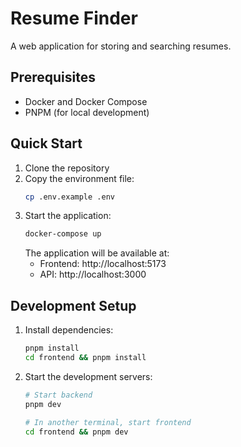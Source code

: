 # Resume Finder

A web application for storing and searching resumes.

## Prerequisites

- Docker and Docker Compose
- PNPM (for local development)

## Quick Start

1. Clone the repository
2. Copy the environment file:
   ```bash
   cp .env.example .env
   ```
3. Start the application:
   ```bash
   docker-compose up
   ```
   The application will be available at:
   - Frontend: http://localhost:5173
   - API: http://localhost:3000

## Development Setup

1. Install dependencies:
   ```bash
   pnpm install
   cd frontend && pnpm install
   ```

2. Start the development servers:
   ```bash
   # Start backend
   pnpm dev

   # In another terminal, start frontend
   cd frontend && pnpm dev
   ```